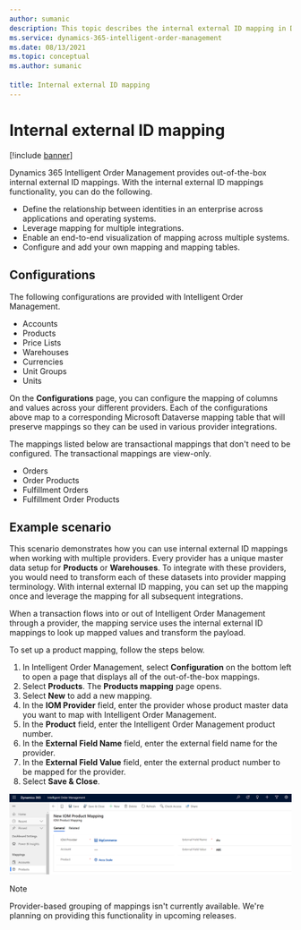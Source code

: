 ```yaml
---
author: sumanic
description: This topic describes the internal external ID mapping in Dynamics 365 Intelligent Order Management.
ms.service: dynamics-365-intelligent-order-management
ms.date: 08/13/2021
ms.topic: conceptual
ms.author: sumanic

title: Internal external ID mapping
---
```



# Internal external ID mapping

[!include [banner](includes/banner.md)]

Dynamics 365 Intelligent Order Management provides out-of-the-box internal external ID mappings. With the internal external ID mappings functionality, you can do the following.

- Define the relationship between identities in an enterprise across applications and operating systems.
- Leverage mapping for multiple integrations.
- Enable an end-to-end visualization of mapping across multiple systems.
- Configure and add your own mapping and mapping tables.


## Configurations

The following configurations are provided with Intelligent Order Management.

- Accounts
- Products
- Price Lists
- Warehouses
- Currencies
- Unit Groups
- Units

On the **Configurations** page, you can configure the mapping of columns and values across your different providers. Each of the configurations above map to a corresponding Microsoft Dataverse mapping table that will preserve mappings so they can be used in various provider integrations.

The mappings listed below are transactional mappings that don't need to be configured. The transactional mappings are view-only.

- Orders
- Order Products
- Fulfillment Orders
- Fulfillment Order Products

## Example scenario

This scenario demonstrates how you can use internal external ID mappings when working with multiple providers. Every provider has a unique master data setup for **Products** or **Warehouses**. To integrate with these providers, you would need to transform each of these datasets into provider mapping terminology. With internal external ID mapping, you can set up the mapping once and leverage the mapping for all subsequent integrations.

When a transaction flows into or out of Intelligent Order Management through a provider, the mapping service uses the internal external ID mappings to look up mapped values and transform the payload.

To set up a product mapping, follow the steps below.

1. In Intelligent Order Management, select **Configuration** on the bottom left to open a page that displays all of the out-of-the-box mappings.
1. Select **Products**. The **Products mapping** page opens.
1. Select **New** to add a new mapping.
1. In the **IOM Provider** field, enter the provider whose product master data you want to map with Intelligent Order Management.
1. In the **Product** field, enter the Intelligent Order Management product number.
1. In the **External Field Name** field, enter the external field name for the provider.
1. In the **External Field Value** field, enter the external product number to be mapped for the provider.
1. Select **Save & Close**.

![new product mapping screenshot](media/prodmap.png)


> [!NOTE]
> Provider-based grouping of mappings isn't currently available. We're planning on providing this functionality in upcoming releases.

